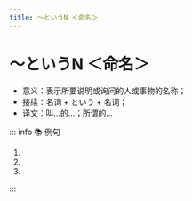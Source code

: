 ```yaml
---
title: ～というN ＜命名＞
---
```


# ～というN ＜命名＞

- 意义：表示所要说明或询问的人或事物的名称；
- 接续：名词 + という + 名词；
- 译文：叫...的...；所谓的...

::: info :books: 例句

1. <grammer-content sentence="「[白蛇伝/はくじゃでん]」**という**[京劇/きょうげき]です。" trans="叫“白蛇传”的京剧。" />
2. <grammer-content sentence="これは[何/なん]**という**[花/はな]ですか。" trans="这花叫啥？" />
3. <grammer-content sentence="その[田中/やまだ]さん**という**[方/かた]は、お[友達/ともだち]ですか。" trans="那位叫田中的先生是你朋友？" />

:::
